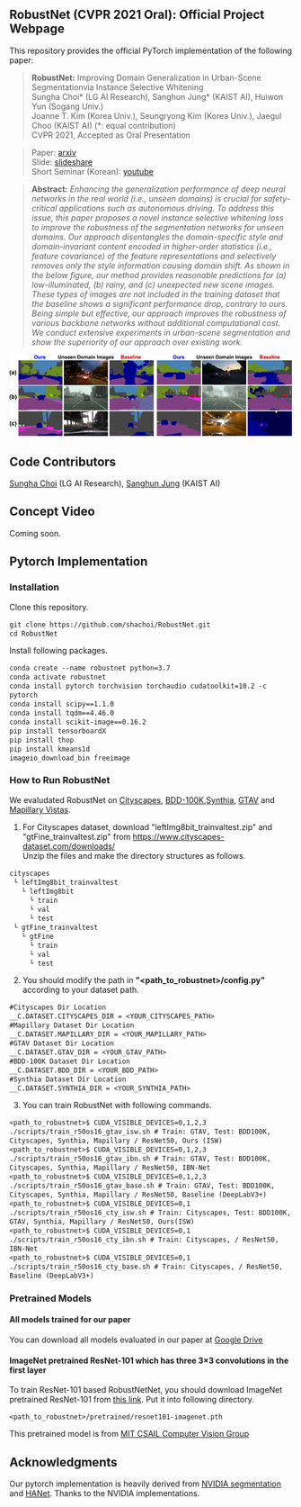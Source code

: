 ## RobustNet (CVPR 2021 Oral): Official Project Webpage
This repository provides the official PyTorch implementation of the following paper:
> **RobustNet:** Improving Domain Generalization in Urban-Scene Segmentationvia Instance Selective Whitening<br>
> Sungha Choi* (LG AI Research), Sanghun Jung* (KAIST AI), Huiwon Yun (Sogang Univ.)<br>
> Joanne T. Kim (Korea Univ.), Seungryong Kim (Korea Univ.), Jaegul Choo (KAIST AI) (*: equal contribution)<br>
> CVPR 2021, Accepted as Oral Presentation<br>

> Paper: [arxiv](https://arxiv.org/abs/2103.15597)<br>
> Slide: [slideshare](https://www.slideshare.net/SunghaChoi1/cvpr-2021-oral-robustnet-improving-domain-generalization-in-urbanscene-segmentation) <br>
> Short Seminar (Korean): [youtube](https://youtu.be/OAvvsp8KsYM)

> **Abstract:** 
*Enhancing the generalization performance of deep neural networks in the real world (i.e., unseen domains) is crucial for safety-critical applications such as autonomous driving.
To address this issue, this paper proposes a novel instance selective whitening loss to improve the robustness of the segmentation networks for unseen domains.
Our approach disentangles the domain-specific style and domain-invariant content encoded in higher-order statistics (i.e., feature covariance) of the feature representations and selectively removes only the style information causing domain shift.
As shown in the below figure, our method provides reasonable predictions for (a) low-illuminated, (b) rainy, and (c) unexpected new scene images.
These types of images are not included in the training dataset that the baseline shows a significant performance drop, contrary to ours.
Being simple but effective, our approach improves the robustness of various backbone networks without additional computational cost. 
We conduct extensive experiments in urban-scene segmentation and show the superiority of our approach over existing work.*<br>

<p align="center">
  <img src="assets/fig_main.png" />
</p>

## Code Contributors
[Sungha Choi](https://www.linkedin.com/in/sungha-choi-1130185a/) (LG AI Research), [Sanghun Jung](https://www.linkedin.com/in/sanghun-jung-b17a4b1b8/) (KAIST AI)

## Concept Video
Coming soon.

## Pytorch Implementation
### Installation
Clone this repository.
```
git clone https://github.com/shachoi/RobustNet.git
cd RobustNet
```
Install following packages.
```
conda create --name robustnet python=3.7
conda activate robustnet
conda install pytorch torchvision torchaudio cudatoolkit=10.2 -c pytorch
conda install scipy==1.1.0
conda install tqdm==4.46.0
conda install scikit-image==0.16.2
pip install tensorboardX
pip install thop
pip install kmeans1d
imageio_download_bin freeimage
```
### How to Run RobustNet
We evaludated RobustNet on [Cityscapes](https://www.cityscapes-dataset.com/), [BDD-100K](https://bair.berkeley.edu/blog/2018/05/30/bdd/),[Synthia](https://synthia-dataset.net/downloads/), [GTAV](https://download.visinf.tu-darmstadt.de/data/from_games/) and [Mapillary Vistas](https://www.mapillary.com/dataset/vistas?pKey=2ix3yvnjy9fwqdzwum3t9g&lat=20&lng=0&z=1.5).
1. For Cityscapes dataset, download "leftImg8bit_trainvaltest.zip" and "gtFine_trainvaltest.zip" from https://www.cityscapes-dataset.com/downloads/<br>
Unzip the files and make the directory structures as follows.
```
cityscapes
 └ leftImg8bit_trainvaltest
   └ leftImg8bit
     └ train
     └ val
     └ test
 └ gtFine_trainvaltest
   └ gtFine
     └ train
     └ val
     └ test
```
2. You should modify the path in **"<path_to_robustnet>/config.py"** according to your dataset path.
```
#Cityscapes Dir Location
__C.DATASET.CITYSCAPES_DIR = <YOUR_CITYSCAPES_PATH>
#Mapillary Dataset Dir Location
__C.DATASET.MAPILLARY_DIR = <YOUR_MAPILLARY_PATH>
#GTAV Dataset Dir Location
__C.DATASET.GTAV_DIR = <YOUR_GTAV_PATH>
#BDD-100K Dataset Dir Location
__C.DATASET.BDD_DIR = <YOUR_BDD_PATH>
#Synthia Dataset Dir Location
__C.DATASET.SYNTHIA_DIR = <YOUR_SYNTHIA_PATH>
```
3. You can train RobustNet with following commands.
```
<path_to_robustnet>$ CUDA_VISIBLE_DEVICES=0,1,2,3 ./scripts/train_r50os16_gtav_isw.sh # Train: GTAV, Test: BDD100K, Cityscapes, Synthia, Mapillary / ResNet50, Ours (ISW)
<path_to_robustnet>$ CUDA_VISIBLE_DEVICES=0,1,2,3 ./scripts/train_r50os16_gtav_ibn.sh # Train: GTAV, Test: BDD100K, Cityscapes, Synthia, Mapillary / ResNet50, IBN-Net
<path_to_robustnet>$ CUDA_VISIBLE_DEVICES=0,1,2,3 ./scripts/train_r50os16_gtav_base.sh # Train: GTAV, Test: BDD100K, Cityscapes, Synthia, Mapillary / ResNet50, Baseline (DeepLabV3+)
<path_to_robustnet>$ CUDA_VISIBLE_DEVICES=0,1 ./scripts/train_r50os16_cty_isw.sh # Train: Cityscapes, Test: BDD100K, GTAV, Synthia, Mapillary / ResNet50, Ours(ISW)
<path_to_robustnet>$ CUDA_VISIBLE_DEVICES=0,1 ./scripts/train_r50os16_cty_ibn.sh # Train: Cityscapes, / ResNet50, IBN-Net
<path_to_robustnet>$ CUDA_VISIBLE_DEVICES=0,1 ./scripts/train_r50os16_cty_base.sh # Train: Cityscapes, / ResNet50, Baseline (DeepLabV3+)
```
### Pretrained Models
#### All models trained for our paper
You can download all models evaluated in our paper at [Google Drive](https://drive.google.com/drive/folders/19i1G-gcJ3BV_VxO0ZG9YMJ4Btyj8c6dM?usp=sharing)

#### ImageNet pretrained ResNet-101 which has three 3×3 convolutions in the first layer
To train ResNet-101 based RobustNetNet, you should download ImageNet pretrained ResNet-101 from [this link](https://drive.google.com/file/d/1jMx3HdVqSlpIYIyG3VPi8q-ZiclOHlc7/view?usp=sharing). Put it into following directory.
```
<path_to_robustnet>/pretrained/resnet101-imagenet.pth
```
This pretrained model is from [MIT CSAIL Computer Vision Group](http://sceneparsing.csail.mit.edu/)
## Acknowledgments
Our pytorch implementation is heavily derived from [NVIDIA segmentation](https://github.com/NVIDIA/semantic-segmentation) and [HANet](https://github.com/shachoi/HANet).
Thanks to the NVIDIA implementations.
